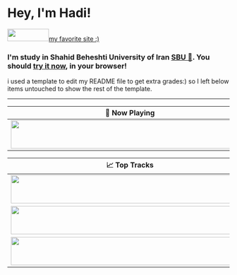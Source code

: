 # Hey, I'm Hadi!

<a href="https://www.varzesh3.com/" title="varzesh3"><img src="/assets/sponsor.svg?sanitize=true" width="94" height="28" aria-hidden="true">my favorite site :)</a>

### I'm study in Shahid Beheshti University of Iran [SBU  🚀](https://www.sbu.ac.ir/). You should [try it now](https://www.sbu.ac.ir/), in your browser!

i used a template to edit my README file to get extra grades:) so I left below items untouched to show the rest of the template.



---

| 🎵 Now Playing                                                                                                                    |
| ------------------------------------------------------------------------------------------------------------------------------ |
| <a href="https://status.nmoo.dev/now-playing?open"><img src="https://status.nmoo.dev/now-playing" width="540" height="64"></a> |


<table>
  <thead>
    <tr>
      <th>📈 Top Tracks</th>
    </tr>
  </thead>
  <tbody>
    <tr>
      <td><a href="https://status.nmoo.dev/top-tracks?i=1&open"><img src="https://status.nmoo.dev/top-tracks?i=1" width="540" height="64"></a></td>
    </tr>
    <tr></tr> <!-- hide gray row -->
    <tr>
      <td><a href="https://status.nmoo.dev/top-tracks?i=2&open"><img src="https://status.nmoo.dev/top-tracks?i=2" width="540" height="64"></a></td>
    </tr>
    <tr></tr> <!-- hide gray row -->
    <tr>
      <td><a href="https://status.nmoo.dev/top-tracks?i=3&open"><img src="https://status.nmoo.dev/top-tracks?i=3" width="540" height="64"></a></td>
    </tr>
  </tbody>
</table>
